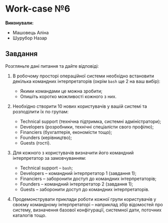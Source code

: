 # Work-case №6

**Виконували:**

- Машовець Аліна
- Шурубор Назар

## Завдання

Розгляньте дані питання та дайте відповіді:

1. В робочому просторі операційної системи необхідно встановити декілька командних інтерпретаторів (окрім `bash` ще 2 на ваш вибір):
    - Якими командами це можна зробити;
    - Опишіть коротко можливості кожного з них.

2. Необхідно створити 10 нових користувачів у вашій системі та розподілити їх по групам:
    - Technical support (технічна підтримка, системні адміністратори);
    - Developers (розробники, технічні спеціалісти свого профілю);
    - Financiers (бухгалтерія, економісти тощо);
    - Founders (керівництво);
    - Guests (гості).

3. Для кожного з користувачів визначити його командний інтерпретатор за замовчуванням:
    - Technical support – `bash`;
    - Developers – командний інтерпретатор 1 (завдання 1);
    - Financiers – заборонити доступ до командних інтерпретаторів;
    - Founders – командний інтерпретатор 2 (завдання 1);
    - Guests – заборонити доступ до командних інтерпретаторів.

4. Продемонструвати приклади роботи кожної групи користувачів у своєму командному інтерпретаторі – наприклад збір відомостей про систему, визначення базової конфігурації, системної дати, поточних каталогів тощо.
